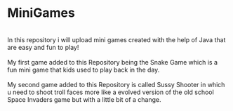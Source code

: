 # MiniGames
<br>In this repository i will upload mini games created with the help of Java that are easy and fun to play!</br>
<br>My first game added to this Repository being the Snake Game which is a fun mini game that kids used to play back in the day.</br>
<br>My second game added to this Repository is called Sussy Shooter in which u need to shoot troll faces more like a evolved version of the old school Space Invaders game but with a little bit of a change.</br>
